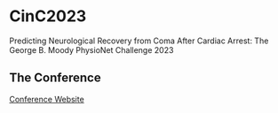 # CinC2023

Predicting Neurological Recovery from Coma After Cardiac Arrest: The George B. Moody PhysioNet Challenge 2023

<!-- toc -->

<!-- tocstop -->

## The Conference

[Conference Website](https://cinc2023.org/)

